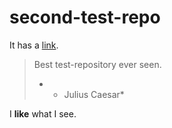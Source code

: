 # second-test-repo

It has a [link](https://www.github.com/RayMacBart/test-repository).

> Best test-repository ever seen.
> * - Julius Caesar*

I **like** what I see.

